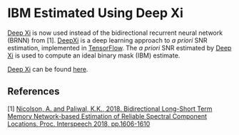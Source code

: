 # IBM Estimated Using Deep Xi

[Deep Xi](https://github.com/anicolson/DeepXi) is now used instead of the bidirectional recurrent neural network (BRNN) from [1]. [DeepXi](https://github.com/anicolson/DeepXi) is a deep learning approach to *a priori* SNR estimation, implemented in [TensorFlow](https://www.tensorflow.org/). The *a priori* SNR estimated by [Deep Xi](https://github.com/anicolson/DeepXi) is used to compute an ideal binary mask (IBM) estimate. 

[Deep Xi](https://github.com/anicolson/DeepXi) can be found [here](https://github.com/anicolson/DeepXi).

## References
[1] [Nicolson, A. and Paliwal, K.K., 2018. Bidirectional Long-Short Term Memory Network-based Estimation of Reliable Spectral Component Locations. Proc. Interspeech 2018, pp.1606-1610](https://www.isca-speech.org/archive/Interspeech_2018/pdfs/1134.pdf)

